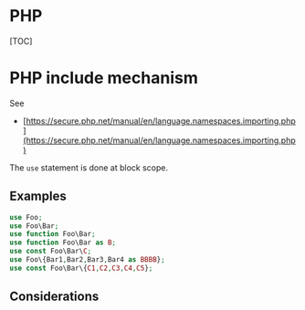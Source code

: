 PHP
===========
[TOC]

PHP include mechanism
===========

See
 - [https://secure.php.net/manual/en/language.namespaces.importing.php](https://secure.php.net/manual/en/language.namespaces.importing.php)

The `use` statement is done at block scope.


Examples
-----------
```php
use Foo;
use Foo\Bar;
use function Foo\Bar;
use function Foo\Bar as B;
use const Foo\Bar\C;
use Foo\{Bar1,Bar2,Bar3,Bar4 as BBBB};
use const Foo\Bar\{C1,C2,C3,C4,C5};

```

Considerations
-----------
